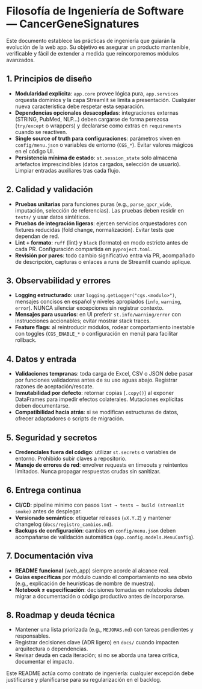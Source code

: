 # Filosofía de Ingeniería de Software — CancerGeneSignatures

Este documento establece las prácticas de ingeniería que guiarán la evolución de la web app. Su objetivo es asegurar un producto mantenible, verificable y fácil de extender a medida que reincorporemos módulos avanzados.

## 1. Principios de diseño
- **Modularidad explícita**: `app.core` provee lógica pura, `app.services` orquesta dominios y la capa Streamlit se limita a presentación. Cualquier nueva característica debe respetar esta separación.
- **Dependencias opcionales desacopladas**: integraciones externas (STRING, PubMed, NLP…) deben cargarse de forma perezosa (`try/except` o wrappers) y declararse como extras en `requirements` cuando se reactiven.
- **Single source of truth para configuraciones**: parámetros viven en `config/menu.json` o variables de entorno (`CGS_*`). Evitar valores mágicos en el código UI.
- **Persistencia mínima de estado**: `st.session_state` solo almacena artefactos imprescindibles (datos cargados, selección de usuario). Limpiar entradas auxiliares tras cada flujo.

## 2. Calidad y validación
- **Pruebas unitarias** para funciones puras (e.g., `parse_qpcr_wide`, imputación, selección de referencias). Las pruebas deben residir en `tests/` y usar datos sintéticos.
- **Pruebas de integración ligeras**: ejercen servicios orquestadores con fixtures reducidas (fold change, normalización). Evitar tests que dependan de red.
- **Lint + formato**: `ruff` (lint) y `black` (formato) en modo estricto antes de cada PR. Configuración compartida en `pyproject.toml`.
- **Revisión por pares**: todo cambio significativo entra via PR, acompañado de descripción, capturas o enlaces a runs de Streamlit cuando aplique.

## 3. Observabilidad y errores
- **Logging estructurado**: usar `logging.getLogger("cgs.<modulo>")`, mensajes concisos en español y niveles apropiados (`info`, `warning`, `error`). NUNCA silenciar excepciones sin registrar contexto.
- **Mensajes para usuarios**: en UI preferir `st.info/warning/error` con instrucciones accionables; evitar mostrar stack traces.
- **Feature flags**: al reintroducir módulos, rodear comportamiento inestable con toggles (`CGS_ENABLE_*` o configuración en menú) para facilitar rollback.

## 4. Datos y entrada
- **Validaciones tempranas**: toda carga de Excel, CSV o JSON debe pasar por funciones validadoras antes de su uso aguas abajo. Registrar razones de aceptación/rescate.
- **Inmutabilidad por defecto**: retornar copias (`.copy()`) al exponer DataFrames para impedir efectos colaterales. Mutaciones explícitas deben documentarse.
- **Compatibilidad hacia atrás**: si se modifican estructuras de datos, ofrecer adaptadores o scripts de migración.

## 5. Seguridad y secretos
- **Credenciales fuera del código**: utilizar `st.secrets` o variables de entorno. Prohibido subir claves a repositorio.
- **Manejo de errores de red**: envolver requests en timeouts y reintentos limitados. Nunca propagar respuestas crudas sin sanitizar.

## 6. Entrega continua
- **CI/CD**: pipeline mínimo con pasos `lint → tests → build (streamlit smoke)` antes de desplegar.
- **Versionado semántico**: etiquetar releases (`vX.Y.Z`) y mantener changelog (`docs/registro_cambios.md`).
- **Backups de configuración**: cambios en `config/menu.json` deben acompañarse de validación automática (`app.config.models.MenuConfig`).

## 7. Documentación viva
- **README funcional** (web_app) siempre acorde al alcance real.
- **Guías específicas** por módulo cuando el comportamiento no sea obvio (e.g., explicación de heurísticas de nombre de muestra).
- **Notebook ≠ especificación**: decisiones tomadas en notebooks deben migrar a documentación o código productivo antes de incorporarse.

## 8. Roadmap y deuda técnica
- Mantener una lista priorizada (e.g., `MEJORAS.md`) con tareas pendientes y responsables.
- Registrar decisiones clave (ADR ligero) en `docs/` cuando impacten arquitectura o dependencias.
- Revisar deuda en cada iteración; si no se aborda una tarea crítica, documentar el impacto.

Este README actúa como contrato de ingeniería: cualquier excepción debe justificarse y planificarse para su regularización en el backlog.
